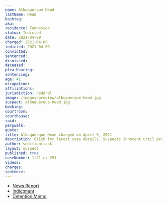 ```yaml
---
name: Albuquerque Head
lastName: Head
hashtag:
aka:
residence: Tennessee
status: Indicted
date: 2021-04-09
charged: 2021-04-09
indicted: 2021-04-09
convicted: 
sentenced: 
dismissed: 
deceased:
plea_hearing:
sentencing:
age: 41
occupation:
affiliations:
jurisdiction: Federal
image: /images/preview/albuquerque-head.jpg
suspect: albuquerque-head.jpg
booking:
courtroom:
courthouse:
raid:
perpwalk:
quote:
title: Albuquerque Head charged on April 9, 2021
description: Click for latest case details. Suspects innocent until proven guilty.
author: seditiontrack
layout: suspect
published: true
caseNumber: 1:21-cr-291
videos:
charges:
sentence:
---
```

- [News Report](https://www.newschannel5.com/news/kingsport-man-indicted-in-capitol-riot-accused-of-assaulting-police-officer)
- [Indictment](https://www.justice.gov/usao-dc/press-release/file/1387521/download)
- [Detention Memo](https://extremism.gwu.edu/sites/g/files/zaxdzs2191/f/Albuquerque%20Cosper%20Head%20Government%20Memorandum%20in%20Support%20of%20Pretrial%20Detention.pdf)
